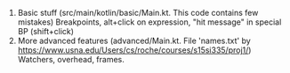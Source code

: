 1. Basic stuff (src/main/kotlin/basic/Main.kt. This code contains few mistakes)
Breakpoints, alt+click on expression, "hit message" in special BP (shift+click)
2. More advanced features (advanced/Main.kt. File 'names.txt' by https://www.usna.edu/Users/cs/roche/courses/s15si335/proj1/)
 Watchers, overhead, frames.